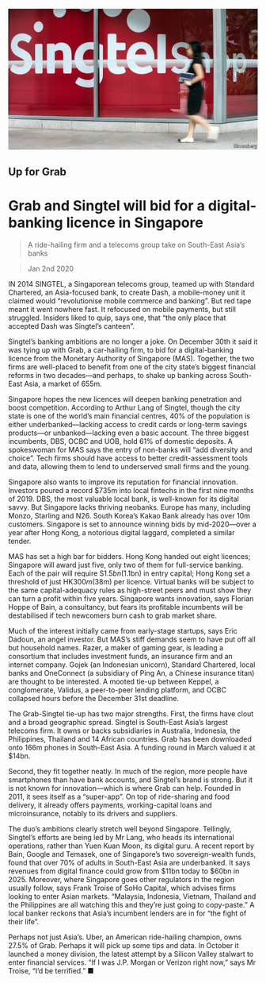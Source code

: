 ![](./images/20200104_FNP501.jpg)

## Up for Grab

# Grab and Singtel will bid for a digital-banking licence in Singapore

> A ride-hailing firm and a telecoms group take on South-East Asia’s banks

> Jan 2nd 2020

IN 2014 SINGTEL, a Singaporean telecoms group, teamed up with Standard Chartered, an Asia-focused bank, to create Dash, a mobile-money unit it claimed would “revolutionise mobile commerce and banking”. But red tape meant it went nowhere fast. It refocused on mobile payments, but still struggled. Insiders liked to quip, says one, that “the only place that accepted Dash was Singtel’s canteen”.

Singtel’s banking ambitions are no longer a joke. On December 30th it said it was tying up with Grab, a car-hailing firm, to bid for a digital-banking licence from the Monetary Authority of Singapore (MAS). Together, the two firms are well-placed to benefit from one of the city state’s biggest financial reforms in two decades—and perhaps, to shake up banking across South-East Asia, a market of 655m.

Singapore hopes the new licences will deepen banking penetration and boost competition. According to Arthur Lang of Singtel, though the city state is one of the world’s main financial centres, 40% of the population is either underbanked—lacking access to credit cards or long-term savings products—or unbanked—lacking even a basic account. The three biggest incumbents, DBS, OCBC and UOB, hold 61% of domestic deposits. A spokeswoman for MAS says the entry of non-banks will “add diversity and choice”. Tech firms should have access to better credit-assessment tools and data, allowing them to lend to underserved small firms and the young.

Singapore also wants to improve its reputation for financial innovation. Investors poured a record $735m into local fintechs in the first nine months of 2019. DBS, the most valuable local bank, is well-known for its digital savvy. But Singapore lacks thriving neobanks. Europe has many, including Monzo, Starling and N26. South Korea’s Kakao Bank already has over 10m customers. Singapore is set to announce winning bids by mid-2020—over a year after Hong Kong, a notorious digital laggard, completed a similar tender.

MAS has set a high bar for bidders. Hong Kong handed out eight licences; Singapore will award just five, only two of them for full-service banking. Each of the pair will require S$1.5bn ($1.1bn) in entry capital; Hong Kong set a threshold of just HK$300m ($38m) per licence. Virtual banks will be subject to the same capital-adequacy rules as high-street peers and must show they can turn a profit within five years. Singapore wants innovation, says Florian Hoppe of Bain, a consultancy, but fears its profitable incumbents will be destabilised if tech newcomers burn cash to grab market share.

Much of the interest initially came from early-stage startups, says Eric Dadoun, an angel investor. But MAS’s stiff demands seem to have put off all but household names. Razer, a maker of gaming gear, is leading a consortium that includes investment funds, an insurance firm and an internet company. Gojek (an Indonesian unicorn), Standard Chartered, local banks and OneConnect (a subsidiary of Ping An, a Chinese insurance titan) are thought to be interested. A mooted tie-up between Keppel, a conglomerate, Validus, a peer-to-peer lending platform, and OCBC collapsed hours before the December 31st deadline.

The Grab-Singtel tie-up has two major strengths. First, the firms have clout and a broad geographic spread. Singtel is South-East Asia’s largest telecoms firm. It owns or backs subsidiaries in Australia, Indonesia, the Philippines, Thailand and 14 African countries. Grab has been downloaded onto 166m phones in South-East Asia. A funding round in March valued it at $14bn.

Second, they fit together neatly. In much of the region, more people have smartphones than have bank accounts, and Singtel’s brand is strong. But it is not known for innovation—which is where Grab can help. Founded in 2011, it sees itself as a “super-app”. On top of ride-sharing and food delivery, it already offers payments, working-capital loans and microinsurance, notably to its drivers and suppliers.

The duo’s ambitions clearly stretch well beyond Singapore. Tellingly, Singtel’s efforts are being led by Mr Lang, who heads its international operations, rather than Yuen Kuan Moon, its digital guru. A recent report by Bain, Google and Temasek, one of Singapore’s two sovereign-wealth funds, found that over 70% of adults in South-East Asia are underbanked. It says revenues from digital finance could grow from $11bn today to $60bn in 2025. Moreover, where Singapore goes other regulators in the region usually follow, says Frank Troise of SoHo Capital, which advises firms looking to enter Asian markets. “Malaysia, Indonesia, Vietnam, Thailand and the Philippines are all watching this and they’re just going to copy-paste.” A local banker reckons that Asia’s incumbent lenders are in for “the fight of their life”.

Perhaps not just Asia’s. Uber, an American ride-hailing champion, owns 27.5% of Grab. Perhaps it will pick up some tips and data. In October it launched a money division, the latest attempt by a Silicon Valley stalwart to enter financial services. “If I was J.P. Morgan or Verizon right now,” says Mr Troise, “I’d be terrified.” ■